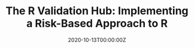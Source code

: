 ---
title: 'The R Validation Hub: Implementing a Risk-Based Approach to R'
authors:
- Andy Nicholls
date: '2020-10-13T00:00:00Z'

# Schedule page publish date (NOT proceeding's date).
publishDate: '20001-01-01T00:00:00Z'

# proceeding type.
# Legend: 0 = Uncategorized; 1 = Talk, 2 = Keynote, 3 = Workshop
# To add more update publications_types.toml and en.yaml
proceeding_types: ['1']

# proceeding name and optional abbreviated proceeding name.
proceeding: Presented at 2020 Conference
proceeding_short: Presented at 2020 Conference

abstract: 

tags:
- Glaxosmithkline
featured: false

links:
url_slides: 'https://pharmar.github.io/rpharma2020_pres/'
url_video: 'https://youtu.be/CFhXu0amNAw'

---